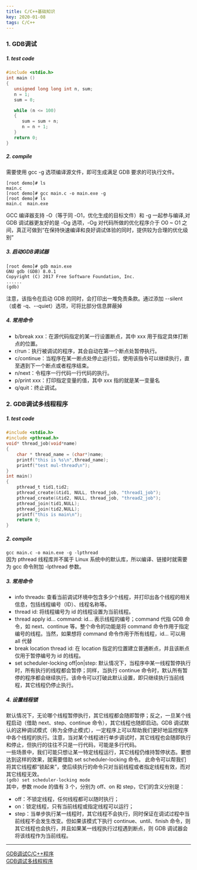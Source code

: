 ```yaml
---
title: C/C++基础知识
key: 2020-01-08
tags: C/C++
---
```


### 1. GDB调试
##### 1. test code
```c
#include <stdio.h>
int main ()
{
   unsigned long long int n, sum;
   n = 1;
   sum = 0;

   while (n <= 100)
   {
      sum = sum + n;
      n = n + 1;
   }
   return 0;
}
```
##### 2. compile
需要使用 gcc -g 选项编译源文件，即可生成满足 GDB 要求的可执行文件。
```shell
[root demo]# ls
main.c
[root demo]# gcc main.c -o main.exe -g
[root demo]# ls
main.c  main.exe
```
GCC 编译器支持 -O（等于同 -O1，优化生成的目标文件）和 -g 一起参与编译,对 GDB 调试器更友好的是 -Og 选项，-Og 对代码所做的优化程序介于 O0 ~ O1 之间，真正可做到“在保持快速编译和良好调试体验的同时，提供较为合理的优化级别”
##### 3. 启动GDB调试器
```shell
[root demo]# gdb main.exe
GNU gdb (GDB) 8.0.1
Copyright (C) 2017 Free Software Foundation, Inc.
......
(gdb) 
```
注意，该指令在启动 GDB 的同时，会打印出一堆免责条款。通过添加 --silent（或者 -q、--quiet）选项，可将比部分信息屏蔽掉
##### 4. 常用命令
- b/break xxx：在源代码指定的某一行设置断点，其中 xxx 用于指定具体打断点的位置。
- r/run：执行被调试的程序，其会自动在第一个断点处暂停执行。
- c/continue：当程序在某一断点处停止运行后，使用该指令可以继续执行，直至遇到下一个断点或者程序结束。
- n/next：令程序一行代码一行代码的执行。
- p/print xxx：打印指定变量的值，其中 xxx 指的就是某一变量名
- q/quit：终止调试。

### 2. GDB调试多线程程序
##### 1. test code
```c
#include <stdio.h>
#include <pthread.h>
void* thread_job(void*name)
{
    char * thread_name = (char*)name;
    printf("this is %s\n",thread_name);
    printf("test mul-thread\n");
}
int main()
{
    pthread_t tid1,tid2;
    pthread_create(&tid1, NULL, thread_job, "thread1_job");
    pthread_create(&tid2, NULL, thread_job, "thread2_job");
    pthread_join(tid1,NULL);
    pthread_join(tid2,NULL);
    printf("this is main\n");
    return 0;
}
```
##### 2. compile
`gcc main.c -o main.exe -g -lpthread`   
因为 pthread 线程库并不属于 Linux 系统中的默认库，所以编译、链接时就需要为 gcc 命令附加 -lpthread 参数。
##### 3. 常用命令
- info threads: 查看当前调试环境中包含多少个线程，并打印出各个线程的相关信息，包括线程编号（ID）、线程名称等。
- thread id: 将线程编号为 id 的线程设置为当前线程。
- thread apply id... command: id... 表示线程的编号；command 代指 GDB 命令，如 next、continue 等。整个命令的功能是将 command 命令作用于指定编号的线程。当然，如果想将 command 命令作用于所有线程，id... 可以用 all 代替
- break location thread id: 在 location 指定的位置建立普通断点，并且该断点仅用于暂停编号为 id 的线程。
- set scheduler-locking off|on|step: 默认情况下，当程序中某一线程暂停执行时，所有执行的线程都会暂停；同样，当执行 continue 命令时，默认所有暂停的程序都会继续执行。该命令可以打破此默认设置，即只继续执行当前线程，其它线程仍停止执行。

##### 4. 设置线程锁
默认情况下，无论哪个线程暂停执行，其它线程都会随即暂停；反之，一旦某个线程启动（借助 next、step、continue 命令），其它线程也随即启动。GDB 调试默认的这种调试模式（称为全停止模式），一定程序上可以帮助我们更好地监控程序中各个线程的执行。注意，当对某个线程进行单步调试时，其它线程也会随即执行和停止，但执行的往往不只是一行代码，可能是多行代码。  
一些场景中，我们可能只想让某一特定线程运行，其它线程仍维持暂停状态。要想达到这样的效果，就需要借助 set scheduler-locking 命令。 此命令可以帮我们将其它线程都“锁起来”，使后续执行的命令只对当前线程或者指定线程有效，而对其它线程无效。   
`(gdb) set scheduler-locking mode`   
其中，参数 mode 的值有 3 个，分别为 off、on 和 step，它们的含义分别是：
- off：不锁定线程，任何线程都可以随时执行；
- on：锁定线程，只有当前线程或指定线程可以运行；
- step：当单步执行某一线程时，其它线程不会执行，同时保证在调试过程中当前线程不会发生改变。但如果该模式下执行 continue、until、finish 命令，则其它线程也会执行，并且如果某一线程执行过程遇到断点，则 GDB 调试器会将该线程作为当前线程。
  

 
----

[GDB调试C/C++程序](http://c.biancheng.net/view/8153.html)  
[GDB调试多线程程序](http://c.biancheng.net/view/8261.html)   

